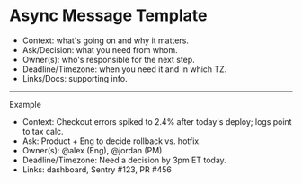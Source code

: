 # Async Message Template

- Context: what's going on and why it matters.
- Ask/Decision: what you need from whom.
- Owner(s): who's responsible for the next step.
- Deadline/Timezone: when you need it and in which TZ.
- Links/Docs: supporting info.

---

Example

- Context: Checkout errors spiked to 2.4% after today's deploy; logs point to tax calc.
- Ask: Product + Eng to decide rollback vs. hotfix.
- Owner(s): @alex (Eng), @jordan (PM)
- Deadline/Timezone: Need a decision by 3pm ET today.
- Links: dashboard, Sentry #123, PR #456
